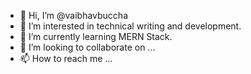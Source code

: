 - 👋 Hi, I’m @vaibhavbuccha
- 👀 I’m interested in technical writing and development.
- 🌱 I’m currently learning MERN Stack.
- 💞️ I’m looking to collaborate on ...
- 📫 How to reach me ...

<!---
vaibhavbucchaifuturz/vaibhavbucchaifuturz is a ✨ special ✨ repository because its `README.md` (this file) appears on your GitHub profile.
You can click the Preview link to take a look at your changes.
--->
